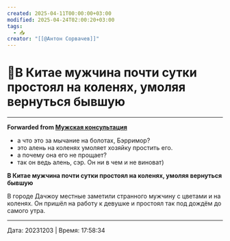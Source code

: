 ```yaml
---
created: 2025-04-11T00:00:00+03:00
modified: 2025-04-24T02:00:20+03:00
tags:
  - 📥
creator: "[[@Антон Сорвачев]]"
---
```


# 📰В Китае мужчина почти сутки простоял на коленях, умоляя вернуться бывшую




***

**Forwarded from [Мужская консультация](https://t.me/c/1432284360/13937)**

- а что это за мычание на болотах, Бэрримор?
- это алень на коленях умоляет хозяйку простить его.
- а почему она его не прощает?
- так он ведь алень, сэр. Он ни в чем и не виноват)

**В Китае мужчина почти сутки простоял на коленях, умоляя вернуться бывшую**

В городе Дачжоу местные заметили странного мужчину с цветами и на коленях. Он пришёл на работу к девушке и простоял так под дождём до самого утра.

---

Дата: 20231203 | Время: 17:58:34
